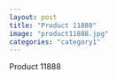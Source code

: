 ```yaml
---
layout: post
title: "Product 11888"
image: "product11888.jpg"
categories: "category1"
---
```

Product 11888
